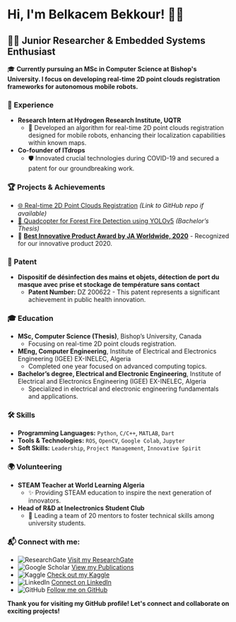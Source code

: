 # Hi, I'm Belkacem Bekkour! 👋🚀

## 🧑‍🔬 Junior Researcher & Embedded Systems Enthusiast

🎓 **Currently pursuing an MSc in Computer Science at Bishop's University. I focus on developing real-time 2D point clouds registration frameworks for autonomous mobile robots.**

### 🌟 Experience

- **Research Intern at Hydrogen Research Institute, UQTR**
  - 🤖 Developed an algorithm for real-time 2D point clouds registration designed for mobile robots, enhancing their localization capabilities within known maps.
- **Co-founder of ITdrops**
  - 🛡️ Innovated crucial technologies during COVID-19 and secured a patent for our groundbreaking work.

### 🏆 Projects & Achievements

- [🌐 Real-time 2D Point Clouds Registration](#) *(Link to GitHub repo if available)*
- [🚁 Quadcopter for Forest Fire Detection using YOLOv5](#) *(Bachelor’s Thesis)*
- 🏅 **[Best Innovative Product Award by JA Worldwide, 2020](https://www.un.org/africarenewal/magazine/january-2021/shedding-light-hopes-and-challenges-algerian-youth)** - Recognized for our innovative product 2020.


### 📜 Patent

- **Dispositif de désinfection des mains et objets, détection de port du masque avec prise et stockage de température sans contact**
  - **Patent Number:** DZ 200622 - This patent represents a significant achievement in public health innovation.

### 🎓 Education

- **MSc, Computer Science (Thesis)**, Bishop’s University, Canada
  - Focusing on real-time 2D point clouds registration.
- **MEng, Computer Engineering**, Institute of Electrical and Electronics Engineering (IGEE) EX-INELEC, Algeria
  - Completed one year focused on advanced computing topics.
- **Bachelor’s degree, Electrical and Electronic Engineering**, Institute of Electrical and Electronics Engineering (IGEE) EX-INELEC, Algeria
  - Specialized in electrical and electronic engineering fundamentals and applications.

### 🛠 Skills

- **Programming Languages:** `Python`, `C/C++`, `MATLAB`, `Dart`
- **Tools & Technologies:** `ROS`, `OpenCV`, `Google Colab`, `Jupyter`
- **Soft Skills:** `Leadership`, `Project Management`, `Innovative Spirit`

### 🌍 Volunteering

- **STEAM Teacher at World Learning Algeria**
  - ✨ Providing STEAM education to inspire the next generation of innovators.
- **Head of R&D at Inelectronics Student Club**
  - 🚀 Leading a team of 20 mentors to foster technical skills among university students.

### 📬 Connect with me:

- ![ResearchGate](https://img.shields.io/badge/ResearchGate-00ccbb?style=for-the-badge&logo=researchgate&logoColor=white) [Visit my ResearchGate](https://www.researchgate.net/profile/Belkacem-Bekkour)
- ![Google Scholar](https://img.shields.io/badge/Google_Scholar-blue?style=for-the-badge&logo=google-scholar&logoColor=white) [View my Publications](https://scholar.google.com/citations?user=wbo-pQwAAAAJ&hl=en)
- ![Kaggle](https://img.shields.io/badge/Kaggle-20BEFF?style=for-the-badge&logo=kaggle&logoColor=white) [Check out my Kaggle](https://www.kaggle.com/belkacembekkour)
- ![LinkedIn](https://img.shields.io/badge/LinkedIn-0077B5?style=for-the-badge&logo=linkedin&logoColor=white) [Connect on LinkedIn](https://www.linkedin.com/in/belkacem-bekkour-253185192?originalSubdomain=ca)
- ![GitHub](https://img.shields.io/badge/GitHub-100000?style=for-the-badge&logo=github&logoColor=white) [Follow me on GitHub](https://github.com/belkacem-inelecer)


**Thank you for visiting my GitHub profile! Let's connect and collaborate on exciting projects!**
